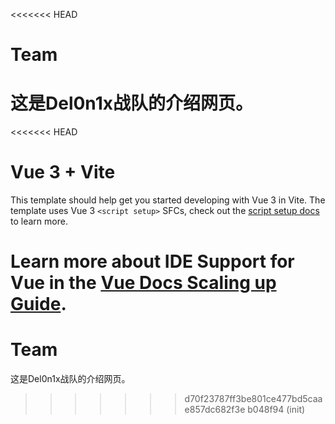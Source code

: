 <<<<<<< HEAD
# Team
这是Del0n1x战队的介绍网页。
=======
<<<<<<< HEAD
# Vue 3 + Vite

This template should help get you started developing with Vue 3 in Vite. The template uses Vue 3 `<script setup>` SFCs, check out the [script setup docs](https://v3.vuejs.org/api/sfc-script-setup.html#sfc-script-setup) to learn more.

Learn more about IDE Support for Vue in the [Vue Docs Scaling up Guide](https://vuejs.org/guide/scaling-up/tooling.html#ide-support).
=======
# Team
这是Del0n1x战队的介绍网页。
>>>>>>> d70f23787ff3be801ce477bd5caae857dc682f3e
>>>>>>> b048f94 (init)
